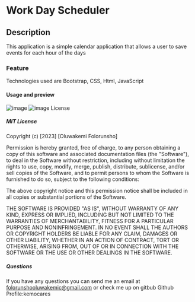 # Work Day Scheduler
## Description

This application is a simple calendar application that allows a user to save events for each hour of the days 
### Feature
Technologies used are  Bootstrap, CSS, Html, JavaScript


#### Usage and preview
![image](https://user-images.githubusercontent.com/50445281/221204748-6d7ad966-22fe-45dc-b867-4daad6227e9d.png)
![image](https://user-images.githubusercontent.com/50445281/221204886-a9ac6b10-4bc1-4994-99c7-4f7b9d1a3c32.png)
License
##### MIT License

Copyright (c) [2023] [Oluwakemi Folorunsho]

Permission is hereby granted, free of charge, to any person obtaining a copy of this software and associated documentation files (the "Software"), to deal in the Software without restriction, including without limitation the rights to use, copy, modify, merge, publish, distribute, sublicense, and/or sell copies of the Software, and to permit persons to whom the Software is furnished to do so, subject to the following conditions:

The above copyright notice and this permission notice shall be included in all copies or substantial portions of the Software.

THE SOFTWARE IS PROVIDED "AS IS", WITHOUT WARRANTY OF ANY KIND, EXPRESS OR IMPLIED, INCLUDING BUT NOT LIMITED TO THE WARRANTIES OF MERCHANTABILITY, FITNESS FOR A PARTICULAR PURPOSE AND NONINFRINGEMENT. IN NO EVENT SHALL THE AUTHORS OR COPYRIGHT HOLDERS BE LIABLE FOR ANY CLAIM, DAMAGES OR OTHER LIABILITY, WHETHER IN AN ACTION OF CONTRACT, TORT OR OTHERWISE, ARISING FROM, OUT OF OR IN CONNECTION WITH THE SOFTWARE OR THE USE OR OTHER DEALINGS IN THE SOFTWARE.

##### Questions
If you have any questions you can send me an email at folorunshooluwakemic@gmail.com or check me up on gitbub Github Profile:kemocares
